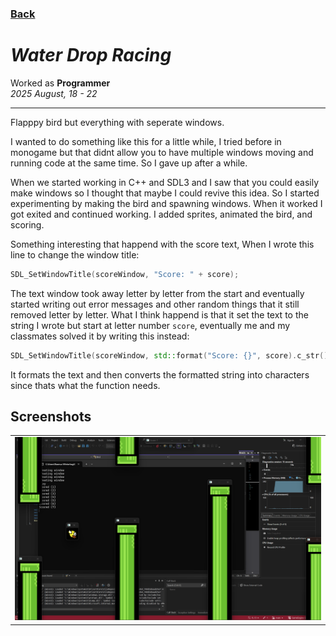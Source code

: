 ### [Back](..)
# *Water Drop Racing*

Worked as **Programmer**    
*2025 August, 18 - 22*   

---

Flapppy bird but everything with seperate windows.

I wanted to do something like this for a little while, I tried before in monogame but that didnt allow you to have multiple windows moving and running code at the same time. So I gave up after a while.

When we started working in C++ and SDL3 and I saw that you could easily make windows so I thought that maybe I could revive this idea. So I started experimenting by making the bird and spawning windows. When it worked I got exited and continued working. I added sprites, animated the bird, and scoring.

Something interesting that happend with the score text, When I wrote this line to change the window title:
```c++
SDL_SetWindowTitle(scoreWindow, "Score: " + score);
```
The text window took away letter by letter from the start and eventually started writing out error messages and other random things that it still removed letter by letter. What I think happend is that it set the text to the string I wrote but start at letter number ``score``, eventually me and my classmates solved it by writing this instead:
```c++
SDL_SetWindowTitle(scoreWindow, std::format("Score: {}", score).c_str());
```
It formats the text and then converts the formatted string into characters since thats what the function needs.

## Screenshots

<table>
  <tr>
    <td><img src="Images\Gameplay.png" /></td>
  </tr>
</table>
